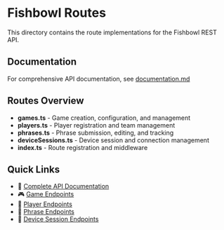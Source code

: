 # Fishbowl Routes

This directory contains the route implementations for the Fishbowl REST API.

## Documentation

For comprehensive API documentation, see [documentation.md](./documentation.md)

## Routes Overview

- **games.ts** - Game creation, configuration, and management
- **players.ts** - Player registration and team management  
- **phrases.ts** - Phrase submission, editing, and tracking
- **deviceSessions.ts** - Device session and connection management
- **index.ts** - Route registration and middleware

## Quick Links

- 📖 [Complete API Documentation](../../docs/README.md)
- 🎮 [Game Endpoints](../../docs/REST-API/game-endpoints.md)
- 👥 [Player Endpoints](../../docs/REST-API/player-endpoints.md)
- 📝 [Phrase Endpoints](../../docs/REST-API/phrase-endpoints.md)
- 📱 [Device Session Endpoints](../../docs/REST-API/device-session-endpoints.md)